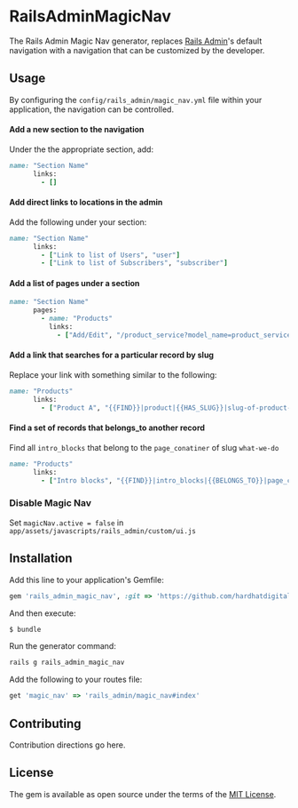 # RailsAdminMagicNav
The Rails Admin Magic Nav generator, replaces [Rails Admin](https://github.com/sferik/rails_admin)'s default navigation with a navigation that can be customized by the developer.

## Usage
By configuring the `config/rails_admin/magic_nav.yml` file within your application, the navigation can be controlled.

#### Add a new section to the navigation

Under the the appropriate section, add:

```ruby
name: "Section Name"
      links:
        - []
```

#### Add direct links to locations in the admin

Add the following under your section:

```ruby
name: "Section Name"
      links:
        - ["Link to list of Users", "user"]
        - ["Link to list of Subscribers", "subscriber"]
```

#### Add a list of pages under a section

```ruby
name: "Section Name"
      pages:
        - name: "Products"
          links:
            - ["Add/Edit", "/product_service?model_name=product_service&scope=products"]
```

#### Add a link that searches for a particular record by slug

Replace your link with something similar to the following:

```ruby
name: "Products"
      links:
        - ["Product A", "{{FIND}}|product|{{HAS_SLUG}}|slug-of-product-a"]
```

#### Find a set of records that belongs_to another record

Find all `intro_blocks` that belong to the `page_conatiner` of slug `what-we-do`

```ruby
name: "Products"
      links:
        - ["Intro blocks", "{{FIND}}|intro_blocks|{{BELONGS_TO}}|page_container:what-we-do"]
```

### Disable Magic Nav

Set `magicNav.active = false` in `app/assets/javascripts/rails_admin/custom/ui.js`
 
## Installation
Add this line to your application's Gemfile:

```ruby
gem 'rails_admin_magic_nav', :git => 'https://github.com/hardhatdigital/rails-admin-magic-nav'
```

And then execute:
```bash
$ bundle
```

Run the generator command:
```ruby
rails g rails_admin_magic_nav
````

Add the following to your routes file:
```ruby
get 'magic_nav' => 'rails_admin/magic_nav#index'
```


## Contributing
Contribution directions go here.

## License
The gem is available as open source under the terms of the [MIT License](http://opensource.org/licenses/MIT).
